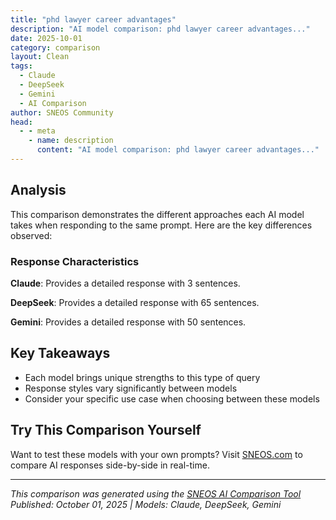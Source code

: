 ```yaml
---
title: "phd lawyer career advantages"
description: "AI model comparison: phd lawyer career advantages..."
date: 2025-10-01
category: comparison
layout: Clean
tags:
  - Claude
  - DeepSeek
  - Gemini
  - AI Comparison
author: SNEOS Community
head:
  - - meta
    - name: description
      content: "AI model comparison: phd lawyer career advantages..."
---
```


<ChatComparison
  title="phd lawyer career advantages"
  prompt="phd lawyer career advantages"
  :responses='{"Claude": "# PhD Lawyer Career Advantages\n\nHaving both a PhD and law degree (JD) creates unique career opportunities across multiple sectors:\n\n## **Academic \u0026 Research Careers**\n- **Law school professor** positions (PhD often required/preferred)\n- **Research institute** leadership roles\n- **Think tank** senior positions\n- Higher starting salaries and faster tenure track in academia\n- Grant writing and research funding advantages\n\n## **Specialized Legal Practice**\n- **Intellectual property law** (especially patent law with STEM PhD)\n- **Healthcare/biotech law** (with relevant PhD background)\n- **Environmental law** (with science PhD)\n- **Technology law** (with computer science/engineering PhD)\n- Command premium billing rates due to specialized expertise\n\n## **Government \u0026 Policy**\n- **Federal agency** positions (FDA, EPA, DOE, etc.)\n- **Congressional staff** or **legislative drafting** roles\n- **Judicial clerkships** (particularly competitive positions)\n- **International organizations** (UN, World Bank, etc.)\n\n## **Corporate \u0026 Consulting**\n- **C-suite positions** in relevant industries\n- **Management consulting** with specialized knowledge\n- **Corporate strategy** roles\n- **Regulatory affairs** leadership\n- Higher compensation potential due to dual expertise\n\n## **Competitive Advantages**\n- **Analytical rigor** from PhD research training\n- **Writing and communication** skills from both programs\n- **Subject matter expertise** that few lawyers possess\n- **Problem-solving methodology** from academic research\n- **Network expansion** across academic and legal communities\n\n## **Considerations**\n- Significant time investment (7-10\u002B years total)\n- High educational costs\n- May be overqualified for some positions\n- Need to clearly articulate value proposition to employers\n\nThe combination is particularly powerful in fields requiring both deep technical knowledge and legal expertise.", "DeepSeek": "Of course. A PhD combined with a JD (Juris Doctor) is a rare and powerful combination that opens doors to elite, specialized, and highly influential career paths. It\u0027s not for everyone, but for those with the right interests, the advantages are substantial.\n\nHere is a detailed breakdown of the career advantages of being a \u0022PhD Lawyer,\u0022 categorized by career track.\n\n### Core Intellectual \u0026 Skill-Based Advantages\n\nBefore looking at specific jobs, it\u0027s important to understand the foundational strengths this combination builds:\n\n1. **Deep, Dual-Domain Expertise:** You don\u0027t just understand the law *about* a field (e.g., biotechnology, economics, artificial intelligence); you understand the field itself from the inside. This allows you to anticipate problems, craft more nuanced arguments, and communicate effectively with top experts.\n2. **Superior Research and Analytical Skills:** A PhD is the pinnacle of original research. You learn to deconstruct complex problems, identify underlying assumptions, and build a rigorous, evidence-based argument. This is directly transferable to complex litigation, appellate brief writing, and policy development.\n3. **Enhanced Credibility and Authority:** The title \u0022Dr.\u0022 and a PhD from a reputable institution immediately confer a high level of credibility. In court, before a regulatory body, or in a boardroom, your opinions on technical matters carry significantly more weight than those of a non-PhD.\n4. **Advanced Writing and Communication Skills:** PhDs are trained to write for highly specialized, critical audiences. This translates into an exceptional ability to draft precise legal documents, scholarly articles, and explain complex topics clearly to judges and juries.\n\n---\n\n### Career Path Advantages\n\n#### 1. Academia: The Most Natural Fit\nThis is the primary destination for many PhD/JDs.\n\n* **Law School Professor:** This is the gold standard. You are qualified to teach both the core curriculum and highly specialized seminars in your field of expertise (e.g., Law \u0026 Neuroscience, Patent Law \u0026 Biotechnology, International Economic Law). The PhD dramatically strengthens your tenure-track candidacy.\n* **Interdisciplinary Professor/Scholar:** You can hold a joint appointment in a Law School and another department (e.g., a Medical School, Business School, Philosophy Department, or Engineering School).\n* **Advantage:** Intellectual freedom, tenure, the ability to shape future law and policy through scholarship, and a high level of prestige.\n\n#### 2. Elite Legal Practice: The High-Income Path\nIn the private sector, your unique skills are highly valued by clients with technically complex problems.\n\n* **Specialized Litigator:** You are the ideal lawyer for patent litigation (especially in pharma, biotech, or complex engineering), securities fraud cases requiring deep financial modeling, or environmental law cases involving complex climate science.\n* **Appellate Attorney:** Your research and analytical skills are perfect for drafting the sophisticated legal arguments required at the appellate and Supreme Court levels.\n* **Transactional Attorney:** In fields like mergers \u0026 acquisitions for tech companies, or structuring complex financial instruments, your deep understanding of the industry is a major asset.\n* **Advantage:** Command a significant premium in salary (\u0022PhD bonus\u0022 at top firms), faster partnership track in a niche area, and work on the most challenging and high-stakes cases.\n\n#### 3. Government and Public Policy: The Influential Path\nYour expertise allows you to help shape the law itself.\n\n* **Regulatory Agencies:** Be a top official or senior counsel at agencies like the **FDA** (if you have a life sciences PhD), **EPA** (environmental science), **SEC** (economics/finance), **USPTO** (any technical field), or **FTC** (economics).\n* **Policy Advisor/Analyst:** Work for legislative bodies (e.g., Congressional committees, the Government Accountability Office) to draft legislation, analyze the impact of proposed laws, and provide expert testimony.\n* **Judicial Clerk:** A PhD makes you an exceptionally strong candidate for clerkships, especially with appellate judges and the Supreme Court, where cases often involve complex interdisciplinary questions.\n* **Advantage:** Direct impact on public policy, high-level government leadership opportunities, and a unique role at the intersection of science, law, and governance.\n\n#### 4. Industry and Consulting: The Strategic Path\nCorporations and consultancies need in-house experts who can navigate legal and regulatory landscapes.\n\n* **In-House Counsel:** Go beyond basic legal advice to become a strategic partner to the R\u0026D, product development, and C-suite teams, especially in tech, pharmaceutical, and energy companies.\n* **Management Consultant:** Advise top firms (like McKinsey, BCG) or specialized boutiques on topics like risk management, regulatory strategy, and intellectual property policy.\n* **Chief Compliance/Privacy Officer:** Design and oversee complex compliance programs in heavily regulated industries like finance and healthcare.\n* **Advantage:** A seat at the strategic decision-making table, often with better work-life balance than a law firm, and deep immersion in a single industry.\n\n---\n\n### Important Considerations and Potential Disadvantages\n\nIt\u0027s crucial to have a balanced view.\n\n* **The Investment is Immense:**\n * **Time:** JD (3 years) \u002B PhD (5-7 years on average) = **8-10 years** of postgraduate education.\n * **Cost:** Law school can be enormously expensive, and while many PhDs are funded, the opportunity cost of forgoing a full-time salary for a decade is staggering.\n * **Mental Toll:** The sequential or simultaneous pursuit of two of the most demanding graduate degrees is intellectually and emotionally draining.\n\n* **It Can Be \u0022Overkill\u0022:** For many standard legal careers (e.g., general practice, family law, criminal prosecution), a PhD offers little to no direct advantage and is not a worthwhile investment.\n\n* **The \u0022Ivory Tower\u0022 Risk:** If you spend too long in academia, you may be perceived as lacking practical, real-world legal experience, which could be a slight handicap when transitioning to a firm or corporate role.\n\n* **Finding the Right Fit:** The key is to find roles where **both** degrees are actively leveraged. The value is in the synergy, not just in having two separate credentials.\n\n### Conclusion\n\nA PhD combined with a law degree is a **powerful differentiator** that creates a \u0022category of one.\u0022 It is not a path for those seeking a straightforward legal career. However, for the intellectually curious individual who wants to operate at the very highest levels of legal theory, complex litigation, public policy, or academic scholarship, the advantages are profound. It provides a unique form of credibility, a deep analytical toolkit, and access to a rarefied set of elite careers that are simply unavailable to those with only one of the degrees.", "Gemini": "A PhD in law, combined with a law degree (JD or equivalent), offers a distinct set of advantages for legal careers. While not a common path, it can significantly enhance career prospects in specific areas. Here\u0027s a breakdown of those advantages:\n\n**1. Academic Career:**\n\n* **Research \u0026 Publication:** A PhD is *essential* for pursuing a career as a law professor. It demonstrates research skills, subject matter expertise, and the ability to produce original scholarship. Law schools highly value candidates with a proven track record of publishing in peer-reviewed journals and presenting at academic conferences.\n* **Teaching Opportunities:** A PhD qualifies you to teach advanced courses and seminars in your area of specialization.\n* **Prestige \u0026 Credibility:** A doctorate lends significant prestige and credibility within the academic community, making you a more competitive candidate for faculty positions and tenure.\n\n**2. Legal Research \u0026 Policy Analysis:**\n\n* **In-Depth Expertise:** The intensive research required for a PhD provides deep knowledge in a specific area of law, making you an invaluable resource for legal research and policy analysis.\n* **Research Skills:** You develop advanced research methodologies, data analysis skills, and the ability to synthesize complex information \u2013 all crucial for policy work.\n* **Government \u0026 Think Tanks:** PhD lawyers are well-suited for roles in government agencies (e.g., regulatory bodies, legislative committees) and think tanks, where they can contribute to policy development and analysis.\n* **International Organizations:** Organizations like the UN, World Bank, and WTO often seek experts with PhDs to conduct research and advise on international legal issues.\n\n**3. Specialist Legal Practice:**\n\n* **Niche Expertise:** In highly specialized fields (e.g., constitutional law, intellectual property, international law), a PhD can set you apart. You become a go-to expert for complex legal problems.\n* **Expert Witness:** A PhD enhances credibility as an expert witness in legal cases that require in-depth knowledge of a particular legal theory or issue.\n* **Complex Litigation:** Large law firms may value PhDs for their ability to analyze intricate legal issues and develop sophisticated legal strategies in complex litigation.\n* **Consulting:** PhD lawyers can provide specialized legal and regulatory consulting services to businesses and organizations.\n\n**4. Career Advancement in Existing Roles:**\n\n* **Enhanced Analytical Skills:** The rigor of PhD research sharpens critical thinking, analytical skills, and problem-solving abilities, benefiting lawyers in any field.\n* **Increased Earning Potential:** While not guaranteed, a PhD *can* lead to higher earning potential in certain roles, particularly in academia, specialized legal practice, and consulting.\n* **Leadership Opportunities:** A PhD can open doors to leadership positions in legal organizations and government agencies.\n* **Intellectual Stimulation \u0026 Personal Fulfillment:** For those passionate about legal scholarship, a PhD provides intellectual stimulation and personal fulfillment that may be lacking in more traditional legal careers.\n\n**5. Interdisciplinary Roles:**\n\n* **Bridge Between Law and Other Disciplines:** A PhD allows you to integrate legal expertise with knowledge from another discipline (e.g., economics, political science, sociology), opening doors to interdisciplinary research and practice.\n* **Regulatory Compliance:** PhD lawyers are valuable in industries where legal and regulatory compliance requires understanding of complex scientific or technological issues (e.g., pharmaceuticals, environmental regulation).\n\n**Important Considerations \u0026 Drawbacks:**\n\n* **Time \u0026 Cost:** A PhD is a significant investment of time and money (typically 3-5 years or more *after* a JD).\n* **Opportunity Cost:** During the PhD program, you\u0027re foregoing the income and career progression you would have had if you\u0027d gone directly into legal practice.\n* **Competitive Job Market:** The academic job market for law professors is highly competitive. Having a PhD doesn\u0027t guarantee a faculty position.\n* **Practical Skills:** A PhD is heavily focused on research and theory. It doesn\u0027t necessarily develop the practical skills needed for everyday legal practice (e.g., client management, courtroom advocacy).\n* **Overqualification:** In some legal settings, a PhD may be seen as overqualification, particularly for entry-level positions in traditional legal practice.\n* **Not a Replacement for a JD:** You still need a law degree (JD or equivalent) to practice law in most jurisdictions. The PhD *supplements* the legal training, it doesn\u0027t replace it.\n\n**In summary:**\n\nA PhD in law is a powerful credential for certain career paths, particularly in academia, legal research, and specialized legal practice. However, it\u0027s a significant investment that should be carefully considered based on your career goals and priorities. If your aim is to be a practicing lawyer in a general area, the time and expense of a PhD may not be justified. But if you are driven by research, passionate about a particular legal area, and aspire to a career in academia or specialized legal roles, a PhD can be a highly rewarding and career-enhancing experience.\n"}' 
  published-date="22:14"
/>

## Analysis

This comparison demonstrates the different approaches each AI model takes when responding to the same prompt. Here are the key differences observed:

### Response Characteristics

**Claude**: Provides a detailed response with 3 sentences. 

**DeepSeek**: Provides a detailed response with 65 sentences. 

**Gemini**: Provides a detailed response with 50 sentences. 

## Key Takeaways

- Each model brings unique strengths to this type of query
- Response styles vary significantly between models
- Consider your specific use case when choosing between these models

## Try This Comparison Yourself

Want to test these models with your own prompts? Visit [SNEOS.com](https://sneos.com) to compare AI responses side-by-side in real-time.

---

*This comparison was generated using the [SNEOS AI Comparison Tool](https://sneos.com)*
*Published: October 01, 2025 | Models: Claude, DeepSeek, Gemini*
